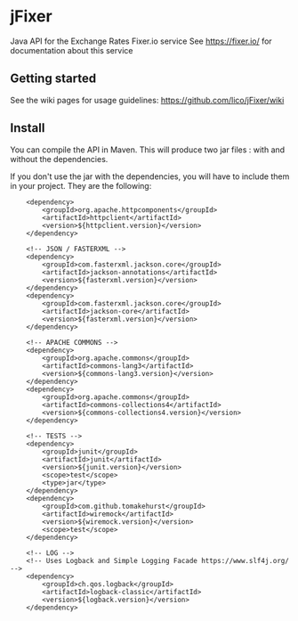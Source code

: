 # jFixer
Java API for the Exchange Rates Fixer.io service
See https://fixer.io/ for documentation about this service


## Getting started
See the wiki pages for usage guidelines:
https://github.com/lico/jFixer/wiki



## Install
You can compile the API in Maven.
This will produce two jar files : with and without the dependencies.

If you don't use the jar with the dependencies, you will have to include them in your project. They are the following:
<!-- HTTP CLIENT -->
		<dependency>
			<groupId>org.apache.httpcomponents</groupId>
			<artifactId>httpclient</artifactId>
			<version>${httpclient.version}</version>
		</dependency>

		<!-- JSON / FASTERXML -->
		<dependency>
			<groupId>com.fasterxml.jackson.core</groupId>
			<artifactId>jackson-annotations</artifactId>
			<version>${fasterxml.version}</version>
		</dependency>
		<dependency>
			<groupId>com.fasterxml.jackson.core</groupId>
			<artifactId>jackson-core</artifactId>
			<version>${fasterxml.version}</version>
		</dependency>

		<!-- APACHE COMMONS -->
		<dependency>
			<groupId>org.apache.commons</groupId>
			<artifactId>commons-lang3</artifactId>
			<version>${commons-lang3.version}</version>
		</dependency>
		<dependency>
			<groupId>org.apache.commons</groupId>
			<artifactId>commons-collections4</artifactId>
			<version>${commons-collections4.version}</version>
		</dependency>

		<!-- TESTS -->
		<dependency>
			<groupId>junit</groupId>
			<artifactId>junit</artifactId>
			<version>${junit.version}</version>
			<scope>test</scope>
			<type>jar</type>
		</dependency>
		<dependency>
			<groupId>com.github.tomakehurst</groupId>
			<artifactId>wiremock</artifactId>
			<version>${wiremock.version}</version>
			<scope>test</scope>
		</dependency>

		<!-- LOG -->
		<!-- Uses Logback and Simple Logging Facade https://www.slf4j.org/ -->
		<dependency>
			<groupId>ch.qos.logback</groupId>
			<artifactId>logback-classic</artifactId>
			<version>${logback.version}</version>
		</dependency>
